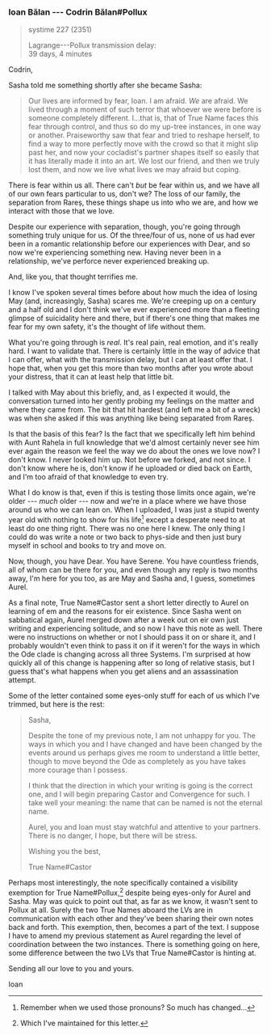 ### Ioan Bălan --- Codrin Bălan#Pollux 

> systime 227 (2351)  
>
> Lagrange---Pollux transmission delay:  
> 39 days, 4 minutes

Codrin,

Sasha told me something shortly after she became Sasha:

> Our lives are informed by fear, Ioan. I am afraid. *We* are afraid. We lived through a moment of such terror that whoever we were before is someone completely different. I...that is, that of True Name faces this fear through control, and thus so do my up-tree instances, in one way or another. Praiseworthy saw that fear and tried to reshape herself, to find a way to more perfectly move with the crowd so that it might slip past her, and now your cocladist's partner shapes itself so easily that it has literally made it into an art. We lost our friend, and then we truly lost them, and now we live what lives we may afraid but coping.

There is fear within us all. There can't *but* be fear within us, and we have all of our own fears particular to us, don't we? The loss of our family, the separation from Rareș, these things shape us into who we are, and how we interact with those that we love.

Despite our experience with separation, though, you're going through something truly unique for us. Of the three/four of us, none of us had ever been in a romantic relationship before our experiences with Dear, and so now we're experiencing something new. Having never been in a relationship, we've perforce never experienced breaking up.

And, like you, that thought terrifies me.

I know I've spoken several times before about how much the idea of losing May (and, increasingly, Sasha) scares me. We're creeping up on a century and a half old and I don't think we've ever experienced more than a fleeting glimpse of suicidality here and there, but if there's one thing that makes me fear for my own safety, it's the thought of life without them.

What you're going through is *real*. It's real pain, real emotion, and it's really hard. I want to validate that. There is certainly little in the way of advice that I can offer, what with the transmission delay, but I can at least offer that. I hope that, when you get this more than two months after you wrote about your distress, that it can at least help that little bit.

I talked with May about this briefly, and, as I expected it would, the conversation turned into her gently probing my feelings on the matter and where they came from. The bit that hit hardest (and left me a bit of a wreck) was when she asked if this was anything like being separated from Rareș.

Is that the basis of this fear? Is the fact that we specifically left him behind with Aunt Rahela in full knowledge that we'd almost certainly never see him ever again the reason we feel the way we do about the ones we love now? I don't know. I never looked him up. Not before we forked, and not since. I don't know where he is, don't know if he uploaded or died back on Earth, and I'm too afraid of that knowledge to even try.

What I do know is that, even if this is testing those limits once again, we're older --- *much* older --- now and we're in a place where we have those around us who we can lean on. When I uploaded, I was just a stupid twenty year old with nothing to show for his life[^pronouns] except a desperate need to at least do one thing right. There was no one here I knew. The only thing I could do was write a note or two back to phys-side and then just bury myself in school and books to try and move on.

Now, though, you have Dear. You have Serene. You have countless friends, all of whom can be there for you, and even though any reply is two months away, I'm here for you too, as are May and Sasha and, I guess, sometimes Aurel.

As a final note, True Name#Castor sent a short letter directly to Aurel on learning of em and the reasons for eir existence. Since Sasha went on sabbatical again, Aurel merged down after a week out on eir own just writing and experiencing solitude, and so now I have this note as well. There were no instructions on whether or not I should pass it on or share it, and I probably wouldn't even think to pass it on if it weren't for the ways in which the Ode clade is changing across all three Systems. I'm surprised at how quickly all of this change is happening after so long of relative stasis, but I guess that's what happens when you get aliens and an assassination attempt.

Some of the letter contained some eyes-only stuff for each of us which I've trimmed, but here is the rest:

> Sasha,
>
> Despite the tone of my previous note, I am not unhappy for you. The ways in which you and I have changed and have been changed by the events around us perhaps gives me room to understand a little better, though to move beyond the Ode as completely as you have takes more courage than I possess.
>
> I think that the direction in which your writing is going is the correct one, and I will begin preparing Castor and Convergence for such. I take well your meaning: the name that can be named is not the eternal name.
>
> Aurel, you and Ioan must stay watchful and attentive to your partners. There is no danger, I hope, but there will be stress.
>
> Wishing you the best,
>
> True Name#Castor

Perhaps most interestingly, the note specifically contained a visibility exemption for True Name#Pollux,[^maintained] despite being eyes-only for Aurel and Sasha. May was quick to point out that, as far as we know, it wasn't sent to Pollux at all. Surely the two True Names aboard the LVs are in communication with each other and they've been sharing their own notes back and forth. This exemption, then, becomes a part of the text. I suppose I have to amend my previous statement as Aurel regarding the level of coordination between the two instances. There is something going on here, some difference between the two LVs that True Name#Castor is hinting at.

Sending all our love to you and yours.

Ioan

[^pronouns]: Remember when we used those pronouns? So much has changed...

[^maintained]: Which I've maintained for this letter.
